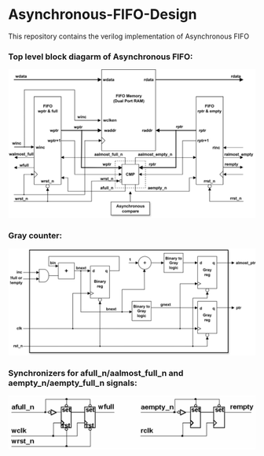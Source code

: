 # Asynchronous-FIFO-Design
This repository contains the verilog implementation of Asynchronous FIFO

### Top level block diagarm of Asynchronous FIFO:
![Alt Text](assets/fifo_top.png)

### Gray counter: 
![Alt Text](assets/fifo_graycounter.png)

### Synchronizers for afull_n/aalmost_full_n and aempty_n/aempty_full_n signals: 
![Alt Text](assets/fifo_synchronizers.png)
